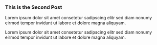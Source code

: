 <?juberblog
    Description: This is the second post.
?>

### This is the Second Post

Lorem ipsum  dolor sit amet consetetur  sadipscing elitr sed diam  nonumy eirmod
tempor invidunt ut labore et dolore magna aliquyam.

Lorem ipsum  dolor sit amet consetetur  sadipscing elitr sed diam  nonumy eirmod
tempor invidunt ut labore et dolore magna aliquyam.

